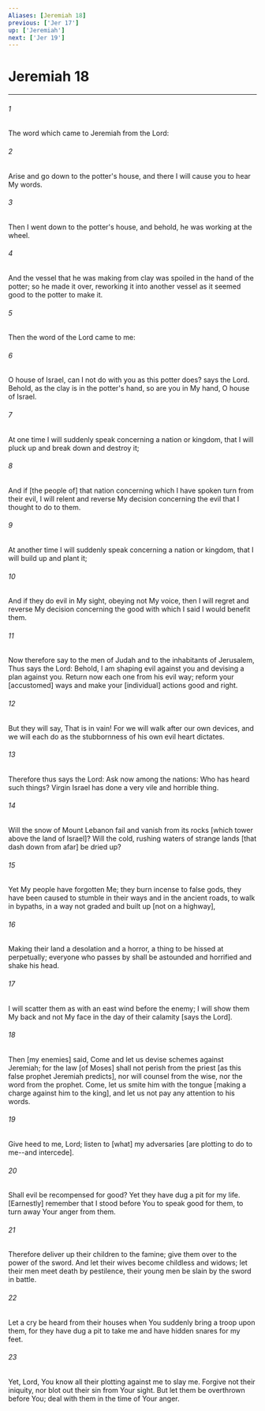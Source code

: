 ```yaml
---
Aliases: [Jeremiah 18]
previous: ['Jer 17']
up: ['Jeremiah']
next: ['Jer 19']
---
```

# Jeremiah 18

***


###### 1 


The word which came to Jeremiah from the Lord: 


###### 2 


Arise and go down to the potter's house, and there I will cause you to hear My words. 


###### 3 


Then I went down to the potter's house, and behold, he was working at the wheel. 


###### 4 


And the vessel that he was making from clay was spoiled in the hand of the potter; so he made it over, reworking it into another vessel as it seemed good to the potter to make it. 


###### 5 


Then the word of the Lord came to me: 


###### 6 


O house of Israel, can I not do with you as this potter does? says the Lord. Behold, as the clay is in the potter's hand, so are you in My hand, O house of Israel. 


###### 7 


At one time I will suddenly speak concerning a nation or kingdom, that I will pluck up and break down and destroy it; 


###### 8 


And if [the people of] that nation concerning which I have spoken turn from their evil, I will relent and reverse My decision concerning the evil that I thought to do to them. 


###### 9 


At another time I will suddenly speak concerning a nation or kingdom, that I will build up and plant it; 


###### 10 


And if they do evil in My sight, obeying not My voice, then I will regret and reverse My decision concerning the good with which I said I would benefit them. 


###### 11 


Now therefore say to the men of Judah and to the inhabitants of Jerusalem, Thus says the Lord: Behold, I am shaping evil against you and devising a plan against you. Return now each one from his evil way; reform your [accustomed] ways and make your [individual] actions good and right. 


###### 12 


But they will say, That is in vain! For we will walk after our own devices, and we will each do as the stubbornness of his own evil heart dictates. 


###### 13 


Therefore thus says the Lord: Ask now among the nations: Who has heard such things? Virgin Israel has done a very vile and horrible thing. 


###### 14 


Will the snow of Mount Lebanon fail and vanish from its rocks [which tower above the land of Israel]? Will the cold, rushing waters of strange lands [that dash down from afar] be dried up? 


###### 15 


Yet My people have forgotten Me; they burn incense to false gods, they have been caused to stumble in their ways and in the ancient roads, to walk in bypaths, in a way not graded and built up [not on a highway], 


###### 16 


Making their land a desolation and a horror, a thing to be hissed at perpetually; everyone who passes by shall be astounded and horrified and shake his head. 


###### 17 


I will scatter them as with an east wind before the enemy; I will show them My back and not My face in the day of their calamity [says the Lord]. 


###### 18 


Then [my enemies] said, Come and let us devise schemes against Jeremiah; for the law [of Moses] shall not perish from the priest [as this false prophet Jeremiah predicts], nor will counsel from the wise, nor the word from the prophet. Come, let us smite him with the tongue [making a charge against him to the king], and let us not pay any attention to his words. 


###### 19 


Give heed to me, Lord; listen to [what] my adversaries [are plotting to do to me--and intercede]. 


###### 20 


Shall evil be recompensed for good? Yet they have dug a pit for my life. [Earnestly] remember that I stood before You to speak good for them, to turn away Your anger from them. 


###### 21 


Therefore deliver up their children to the famine; give them over to the power of the sword. And let their wives become childless and widows; let their men meet death by pestilence, their young men be slain by the sword in battle. 


###### 22 


Let a cry be heard from their houses when You suddenly bring a troop upon them, for they have dug a pit to take me and have hidden snares for my feet. 


###### 23 


Yet, Lord, You know all their plotting against me to slay me. Forgive not their iniquity, nor blot out their sin from Your sight. But let them be overthrown before You; deal with them in the time of Your anger.
